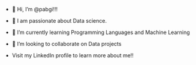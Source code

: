 - 👋 Hi, I’m @pabgi!!!
  
- 👀 I am passionate about Data science.
- 🌱 I’m currently learning Programming Languages and Machine Learning
- 💞️ I’m looking to collaborate on Data projects
- Visit my LinkedIn profile to learn more about me!!

<!---
pabgi/pabgi is a ✨ special ✨ repository because its `README.md` (this file) appears on your GitHub profile.
You can click the Preview link to take a look at your changes.
--->
